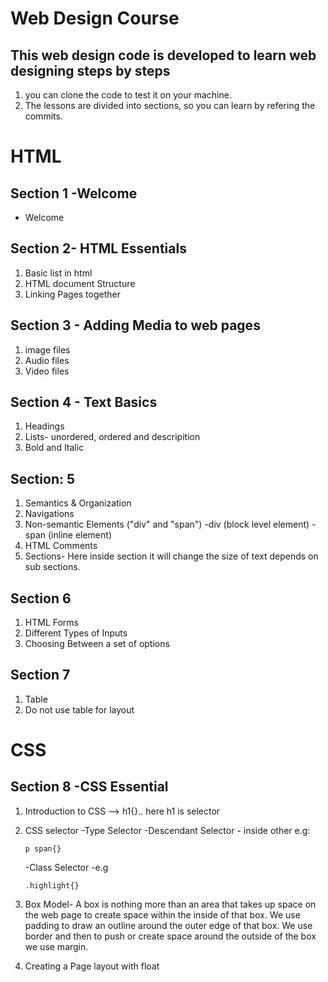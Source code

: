 # Web Design Course

## This web design code is developed to learn web designing steps by steps

1. you can clone the code to test it on your machine.
2. The lessons are divided into sections, so you can learn by refering the commits.

# HTML

## Section 1 -Welcome
- Welcome

## Section 2- HTML Essentials

1. Basic list in html
2. HTML document Structure
3. Linking Pages together

## Section 3 - Adding Media to web pages
 1. image files
 2. Audio files
 3. Video files

 ## Section 4 - Text Basics
 1. Headings
 2. Lists- unordered, ordered and descripition 
 3. Bold and Italic

 ## Section: 5
 1. Semantics & Organization
 2. Navigations
 3. Non-semantic Elements ("div" and "span")
    -div (block level element)
    -span (inline element)
 4. HTML Comments
 5. Sections- Here inside section it will change the size of text depends on sub sections.

 ## Section 6
 1. HTML Forms
 2. Different Types of Inputs
 3. Choosing Between a set of options

 ## Section 7
 1. Table
 2. Do not use table for layout

# CSS

## Section 8 -CSS Essential
1. Introduction to CSS --> h1{}.. here h1 is selector
2. CSS selector
    -Type Selector
    -Descendant Selector - inside other e.g: 
    ```
    p span{}
    ```
    -Class Selector -e.g 
    ```
    .highlight{}
    ```
3. Box Model-
    A box is nothing more than an area that takes up space on the web page to create space within the inside of that box. We use padding to draw an outline around the outer edge of that box.
    We use border and then to push or create space around the outside of the box we use margin.
    
4. Creating a Page layout with float